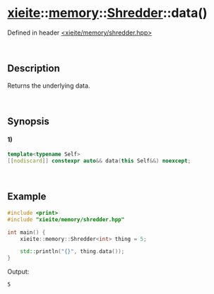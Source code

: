 # [xieite](../../../../../xieite.md)\:\:[memory](../../../../../memory.md)\:\:[Shredder<Type>](../../../shredder.md)\:\:data\(\)
Defined in header [<xieite/memory/shredder.hpp>](../../../../../../include/xieite/memory/shredder.hpp)

&nbsp;

## Description
Returns the underlying data.

&nbsp;

## Synopsis
#### 1)
```cpp
template<typename Self>
[[nodiscard]] constexpr auto&& data(this Self&&) noexcept;
```

&nbsp;

## Example
```cpp
#include <print>
#include "xieite/memory/shredder.hpp"

int main() {
    xieite::memory::Shredder<int> thing = 5;

    std::println("{}", thing.data());
}
```
Output:
```
5
```
